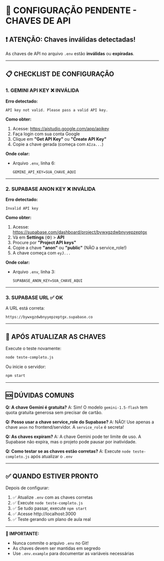 # 🔑 CONFIGURAÇÃO PENDENTE - CHAVES DE API

## ❗ ATENÇÃO: Chaves inválidas detectadas!

As chaves de API no arquivo `.env` estão **inválidas** ou **expiradas**.

---

## 📋 CHECKLIST DE CONFIGURAÇÃO

### 1. GEMINI API KEY ❌ INVÁLIDA

**Erro detectado:**
```
API key not valid. Please pass a valid API key.
```

**Como obter:**
1. Acesse: https://aistudio.google.com/app/apikey
2. Faça login com sua conta Google
3. Clique em **"Get API Key"** ou **"Create API Key"**
4. Copie a chave gerada (começa com `AIza...`)

**Onde colar:**
- Arquivo `.env`, linha 6:
  ```
  GEMINI_API_KEY=SUA_CHAVE_AQUI
  ```

---

### 2. SUPABASE ANON KEY ❌ INVÁLIDA

**Erro detectado:**
```
Invalid API key
```

**Como obter:**
1. Acesse: https://supabase.com/dashboard/project/bywxgzdwbnyyepzeptgx
2. Vá em **Settings** (⚙️) > **API**
3. Procure por **"Project API keys"**
4. Copie a chave **"anon"** ou **"public"** (NÃO a service_role!)
5. A chave começa com `eyJ...`

**Onde colar:**
- Arquivo `.env`, linha 3:
  ```
  SUPABASE_ANON_KEY=SUA_CHAVE_AQUI
  ```

---

### 3. SUPABASE URL ✅ OK

A URL está correta:
```
https://bywxgzdwbnyyepzeptgx.supabase.co
```

---

## 🚀 APÓS ATUALIZAR AS CHAVES

Execute o teste novamente:
```bash
node teste-completo.js
```

Ou inicie o servidor:
```bash
npm start
```

---

## 🆘 DÚVIDAS COMUNS

**Q: A chave Gemini é gratuita?**
A: Sim! O modelo `gemini-1.5-flash` tem quota gratuita generosa sem precisar de cartão.

**Q: Posso usar a chave service_role do Supabase?**
A: NÃO! Use apenas a chave `anon` no frontend/servidor. A `service_role` é secreta!

**Q: As chaves expiram?**
A: A chave Gemini pode ter limite de uso. A Supabase não expira, mas o projeto pode pausar por inatividade.

**Q: Como testar se as chaves estão corretas?**
A: Execute `node teste-completo.js` após atualizar o `.env`

---

## ✅ QUANDO ESTIVER PRONTO

Depois de configurar:
1. ✅ Atualize `.env` com as chaves corretas
2. ✅ Execute `node teste-completo.js`
3. ✅ Se tudo passar, execute `npm start`
4. ✅ Acesse http://localhost:3000
5. ✅ Teste gerando um plano de aula real

---

**📌 IMPORTANTE:** 
- Nunca commite o arquivo `.env` no Git!
- As chaves devem ser mantidas em segredo
- Use `.env.example` para documentar as variáveis necessárias
